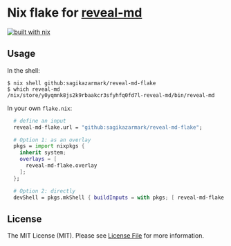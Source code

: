 # Nix flake for [reveal-md](https://github.com/webpro/reveal-md)

[![built with nix](https://img.shields.io/badge/builtwith-nix-7d81f7?style=flat-square)](https://builtwithnix.org)


## Usage

In the shell:

```shell
$ nix shell github:sagikazarmark/reveal-md-flake
$ which reveal-md
/nix/store/y0yqmnk8js2k9rbaakcr3sfyhfq0fd7l-reveal-md/bin/reveal-md
```

In your own `flake.nix`:

```nix
  # define an input
  reveal-md-flake.url = "github:sagikazarmark/reveal-md-flake";

  # Option 1: as an overlay
  pkgs = import nixpkgs {
    inherit system;
    overlays = [
      reveal-md-flake.overlay
    ];
  };

  # Option 2: directly
  devShell = pkgs.mkShell { buildInputs = with pkgs; [ reveal-md-flake.defaultPackage."${system}" ]; };
```


## License

The MIT License (MIT). Please see [License File](LICENSE) for more information.
